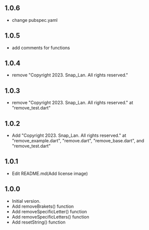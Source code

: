 ## 1.0.6

- change pubspec.yaml

## 1.0.5

- add comments for functions

## 1.0.4

- remove "Copyright 2023. Snap_Lan. All rights reserved."

## 1.0.3

- remove "Copyright 2023. Snap_Lan. All rights reserved." at "remove_test.dart"

## 1.0.2

- Add "Copyright 2023. Snap_Lan. All rights reserved." at "remove_example.dart", "remove.dart", "remove_base.dart", and "remove_test.dart"

## 1.0.1

- Edit README.md(Add license image)

## 1.0.0

- Initial version.
- Add removeBrakets() function
- Add removeSpecificLetter() function
- Add removeSpecificLetters() function
- Add resetString() function
